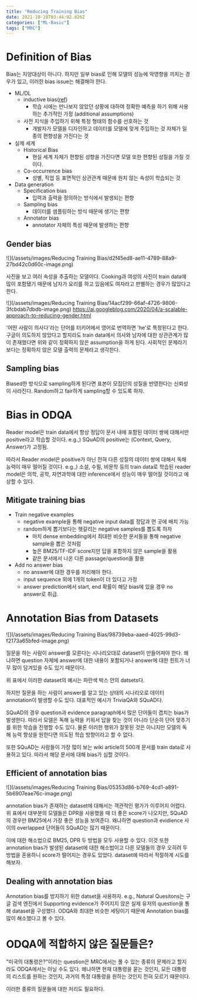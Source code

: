 ```yaml
---
title: "Reducing Training Bias"
date: 2021-10-18T03:44:02.826Z
categories: ["ML-Basic"]
tags: ["MRC"]
---
```

# Definition of Bias
Bias는 지양대상이 아니다. 하지만 일부 bias로 인해 모델의 성능에 악영향을 끼치는 경우가 있고, 이러한 bias issue는 해결해야 한다.
- ML/DL
  - inductive bias([ref](https://velog.io/@euisuk-chung/Inductive-Bias%EB%9E%80))
    - 학습 시에는 만나보지 않았던 상황에 대하여 정확한 예측을 하기 위해 사용하는 추가적인 가정 (additional assumptions)
  - 사전 지식을 주입하기 위해 특정 형태의 함수를 선호하는 것
    - 개발자가 모델을 디자인하고 데이터를 모델에 맞게 주입하는 것 자체가 일종의 편향성을 가진다는 것
- 실제 세계
  - Historical Bias
    - 현실 세계 자체가 편향된 성향을 가진다면 모델 또한 편향된 성질을 가질 것이다.
  - Co-occurrence bias
    - 성별, 직업 등 표면적인 상관관계 때문에 원치 않는 속성이 학습되는 것
- Data generation
  - Specification bias
    - 입력과 출력을 정의하는 방식에서 발생되는 편향
  - Sampling bias
    - 데이터를 샘플링하는 방식 때문에 생기는 편향
  - Annotator bias
    - annotator 자체의 특성 때문에 발생하는 편향
    
## Gender bias
![](/assets/images/Reducing Training Bias/d2f45ed8-ae11-4789-88a9-27bd42c0d60c-image.png)

사진을 보고 여러 속성을 추출하는 모델이다. Cooking과 여성의 사진이 train data에 많이 포함됐기 때문에 남자가 요리를 하고 있음에도 여자라고 판별하는 경우가 많았다고 한다.


![](/assets/images/Reducing Training Bias/14acf299-66af-4726-9806-3fcbdab7dbdb-image.png)
https://ai.googleblog.com/2020/04/a-scalable-approach-to-reducing-gender.html

'어떤 사람이 의사다'라는 단어를 터키어에서 영어로 번역하면 'he'로 특정된다고 한다. 구글이 의도하지 않았다고 할지라도 train data에서 의사와 남자에 대한 상관관계가 많이 존재했다면 위와 같이 정확하지 않은 assumption을 하게 된다. 사회적인 문제라기 보다는 정확하지 않은 모델 출력의 문제라고 생각한다. 

## Sampling bias
Biased한 방식으로 sampling하게 된다면 표본이 모집단의 성질을 반영한다는 신뢰성이 사라진다. Random하고 fair하게 sampling할 수 있도록 하자.

# Bias in ODQA
Reader model은 train data에서 항상 정답이 문서 내에 포함된 데이터 쌍에 대해서만 positive라고 학습할 것이다.
e.g.,) SQuAD의 positive는 (Context, Query, Answer)가 고정됨.

따라서 Reader model은 positive가 아닌 전혀 다른 성질의 데이터 쌍에 대해서 독해 능력이 매우 떨어질 것이다.
e.g.,) 소설, 수필, 비문학 등의 train data로 학습된 reader model은 의학, 공학, 자연과학에 대한 inference에서 성능이 매우 떨어질 것이라고 예상할 수 있다.

## Mitigate training bias
- Train negative examples
  - negative example을 통해 negative input data를 정답과 먼 곳에 배치 가능
  - random하게 뽑기보다는 헷갈리는 negative samples를 뽑도록 하자
    - 마치 dense embedding에서 최대한 비슷한 문서들을 통해 negative sample을 뽑은 것처럼
    - 높은 BM25/TF-IDF score지만 답을 포함하지 않은 sample을 활용
    - 같은 문서에서 나온 다른 passage/question을 활용
- Add no answer bias
  - no answer에 대한 경우를 처리해야 한다.
  - input sequence 외에 1개의 token이 더 있다고 가정
  - answer prediction에서 start, end 확률이 해당 bias에 있을 경우 no answer로 취급.
  
# Annotation Bias from Datasets
![](/assets/images/Reducing Training Bias/98739eba-aaed-4025-99d3-f2173a65bfed-image.png)

질문을 하는 사람이 answer를 모른다는 시나리오대로 dataset이 만들어져야 한다. 왜냐하면 question 자체에 answer에 대한 내용이 포함되거나 answer에 대한 힌트가 너무 많이 담겨있을 수도 있기 때문이다. 

위 표에서 이러한 dataset의 예시는 파란색 박스 안의 datsets다.

하지만 질문을 하는 사람이 answer를 알고 있는 상태의 시나리오로 데이터 annotation이 발생할 수도 있다. 대표적인 예시가 TriviaQA와 SQuAD다.

SQuAD의 경우 question과 evidence paragraph에서 많은 단어들이 겹치는 bias가 발생한다. 따라서 모델은 독해 능력을 키워서 답을 찾는 것이 아니라 단순히 단어 맞추기를 위한 학습을 진행할 수도 있다. 물론 이러한 행위가 잘못된 것은 아니지만 모델의 독해 능력 향상을 원한다면 의도된 학습 방향이라고 할 수 없다.

또한 SQuAD는 사람들이 가장 많이 보는 wiki article의 500개 문서를 train data로 사용하고 있다. 따라서 해당 문서에 대해 bias가 심할 것이다.

## Efficient of annotation bias
![](/assets/images/Reducing Training Bias/05353d86-b769-4cd1-a891-5b6907eae76c-image.png)

annotation bias가 존재하는 dataset에 대해서는 객관적인 평가가 이루어지 어렵다. 위 표에서 대부분의 모델들은 DPR을 사용했을 때 더 좋은 score가 나오지만, SQuAD의 경우만 BM25에서 가장 좋은 성능을 보여준다. 왜냐하면 question과 evidience 사이의 overlapped 단어들이 SQuAD는 많기 때문이다. 

이에 대한 해소법으로 BM25, DPR 두 방법을 모두 사용할 수 있다. 이것 또한 annotation bias가 발생된 dataset에 대한 해소법이고 다른 모델들의 경우 오히려 두 방법을 혼용하니 score가 떨어지는 경우도 있었다. dataset에 따라서 적절하게 시도를 해보자.

## Dealing with annotation bias
Annotation bias를 방지하기 위한 datset을 사용하자.
e.g., Natural Quesitons는 구글 검색 엔진에서 Supporting evidence가 주어지지 않은 실제 유저의 question을 통해 dataset을 구성했다. ODQA와 최대한 비슷한 세팅이기 때문에 Annotation bias를 많이 해소했다고 볼 수 있다.

# ODQA에 적합하지 않은 질문들은?
"미국의 대통령은?"이라는 question은 MRC에서는 풀 수 있는 종류의 문제라고 할지라도 ODQA에서는 아닐 수도 있다. 왜냐하면 현재 대통령을 묻는 것인지, 모든 대통령의 리스트를 원하는 것인지, 과거의 특정 대통령을 원하는 것인지 전혀 모르기 때문이다. 

이러한 종류의 질문들에 대한 처리도 필요하다.